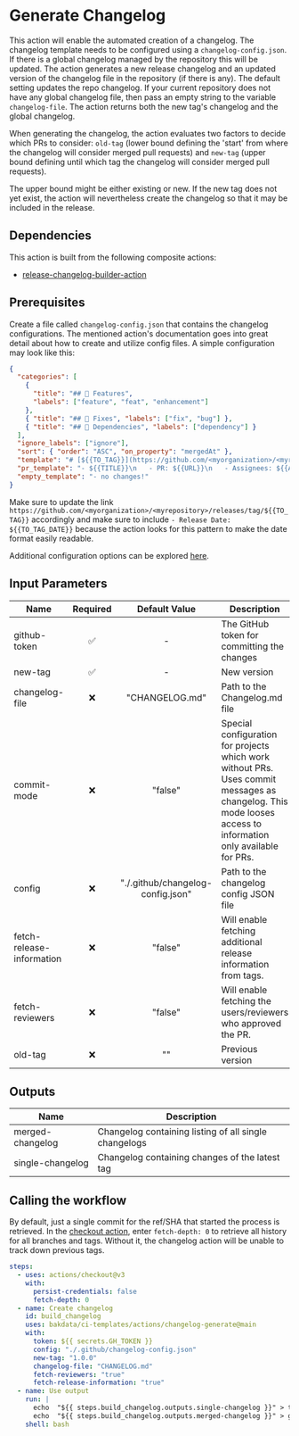 # Generate Changelog

This action will enable the automated creation of a changelog. The changelog template needs to be configured using a `changelog-config.json`.
If there is a global changelog managed by the repository this will be updated.
The action generates a new release changelog and an updated version of the changelog file in the repository (if there is any). The default setting updates the repo changelog. If your current repository does not have any global changelog file, then pass an empty string to the variable `changelog-file`.
The action returns both the new tag's changelog and the global changelog.

When generating the changelog, the action evaluates two factors to decide which PRs to consider: `old-tag` (lower bound defining the 'start' from where the changelog will consider merged pull requests) and `new-tag` (upper bound defining until which tag the changelog will consider merged pull requests).

The upper bound might be either existing or new. If the new tag does not yet exist, the action will nevertheless create the changelog so that it may be included in the release.

## Dependencies

This action is built from the following composite actions:

- [release-changelog-builder-action](https://github.com/mikepenz/release-changelog-builder-action)

## Prerequisites

Create a file called `changelog-config.json` that contains the changelog configurations. The mentioned action's documentation goes into great detail about how to create and utilize config files. A simple configuration may look like this:

```json
{
  "categories": [
    {
      "title": "## 🚀 Features",
      "labels": ["feature", "feat", "enhancement"]
    },
    { "title": "## 🐛 Fixes", "labels": ["fix", "bug"] },
    { "title": "## 🧪 Dependencies", "labels": ["dependency"] }
  ],
  "ignore_labels": ["ignore"],
  "sort": { "order": "ASC", "on_property": "mergedAt" },
  "template": "# [${{TO_TAG}}](https://github.com/<myorganization>/<myrepository>/releases/tag/${{TO_TAG}}) - Release Date: ${{TO_TAG_DATE}}\n\n${{CHANGELOG}}\n<details>\n<summary>Uncategorized</summary>\n\n${{UNCATEGORIZED}}\n</details>\n",
  "pr_template": "- ${{TITLE}}\n   - PR: ${{URL}}\n   - Assignees: ${{ASSIGNEES[*]}}\n   - Reviewers: ${{REVIEWERS[*]}}\n   - Approvers: ${{APPROVERS[*]}}",
  "empty_template": "- no changes!"
}
```

Make sure to update the link `https://github.com/<myorganization>/<myrepository>/releases/tag/${{TO_TAG}}` accordingly and make sure to include `- Release Date: ${{TO_TAG_DATE}}` because the action looks for this pattern to make the date format easily readable.

Additional configuration options can be explored [here](https://github.com/mikepenz/release-changelog-builder-action#configuration-specification).

## Input Parameters

| Name                      | Required |           Default Value           | Description                                                                                                                                                  |
| ------------------------- | :------: | :-------------------------------: | ------------------------------------------------------------------------------------------------------------------------------------------------------------ |
| github-token              |    ✅    |                 -                 | The GitHub token for committing the changes                                                                                                                  |
| new-tag                   |    ✅    |                 -                 | New version                                                                                                                                                  |
| changelog-file            |    ❌    |          "CHANGELOG.md"           | Path to the Changelog.md file                                                                                                                                |
| commit-mode               |    ❌    |              "false"              | Special configuration for projects which work without PRs. Uses commit messages as changelog. This mode looses access to information only available for PRs. |
| config                    |    ❌    | "./.github/changelog-config.json" | Path to the changelog config JSON file                                                                                                                       |
| fetch-release-information |    ❌    |              "false"              | Will enable fetching additional release information from tags.                                                                                               |
| fetch-reviewers           |    ❌    |              "false"              | Will enable fetching the users/reviewers who approved the PR.                                                                                                |
| old-tag                   |    ❌    |                ""                 | Previous version                                                                                                                                             |

## Outputs

| Name             | Description                                           |
| ---------------- | ----------------------------------------------------- |
| merged-changelog | Changelog containing listing of all single changelogs |
| single-changelog | Changelog containing changes of the latest tag        |

## Calling the workflow

By default, just a single commit for the ref/SHA that started the process is retrieved. In the [checkout action](https://github.com/actions/checkout), enter `fetch-depth: 0` to retrieve all history for all branches and tags. Without it, the changelog action will be unable to track down previous tags.

```yaml
steps:
  - uses: actions/checkout@v3
    with:
      persist-credentials: false
      fetch-depth: 0
  - name: Create changelog
    id: build_changelog
    uses: bakdata/ci-templates/actions/changelog-generate@main
    with:
      token: ${{ secrets.GH_TOKEN }}
      config: "./.github/changelog-config.json"
      new-tag: "1.0.0"
      changelog-file: "CHANGELOG.md"
      fetch-reviewers: "true"
      fetch-release-information: "true"
  - name: Use output
    run: |
      echo  "${{ steps.build_changelog.outputs.single-changelog }}" > tag_changelog.md
      echo  "${{ steps.build_changelog.outputs.merged-changelog }}" > global_changelog.md
    shell: bash
```
